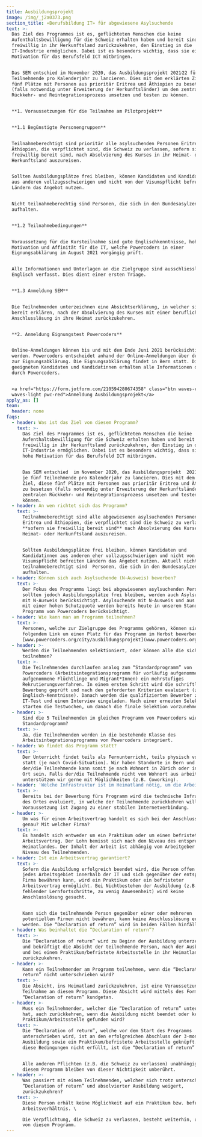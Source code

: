 ```yaml
---
title: Ausbildungsprojekt
image: /img/_j2a0373.png
section_title: «Berufsbildung IT» für abgewiesene Asylsuchende
text: >-
  Das Ziel des Programmes ist es, geflüchteten Menschen die keine
  Aufenthaltsbewilligung für die Schweiz erhalten haben und bereit sind
  freiwillig in ihr Herkunftsland zurückzukehren, den Einstieg in die
  IT-Industrie ermöglichen. Dabei ist es besonders wichtig, dass sie eine hohe
  Motivation für das Berufsfeld ICT mitbringen.


  Das SEM entschied im November 2020, das Ausbildungsprojekt 2021⁄22 für je fünf
  Teilnehmende pro Kalenderjahr zu lancieren. Dies mit dem erklärten Ziel, diese
  fünf Plätze mit Personen aus prioritär Eritrea und Äthiopien zu besetzen
  (falls notwendig unter Erweiterung der Herkunftsländer) um den zentralen
  Rückkehr- und Reintegrationsprozess umsetzen und testen zu können.


  **1. Voraussetzungen für die Teilnahme am Pilotprojekt**


  **1.1 Begünstigte Personengruppen**


  Teilnahmeberechtigt sind prioritär alle asylsuchenden Personen Eritrea und
  Äthiopien, die verpflichtet sind, die Schweiz zu verlassen, sofern sie
  freiwillig bereit sind, nach Absolvierung des Kurses in ihr Heimat- oder
  Herkunftsland auszureisen.


  Sollten Ausbildungsplätze frei bleiben, können Kandidaten und Kandidatinnen
  aus anderen vollzugsschwierigen und nicht von der Visumspflicht befreiten
  Ländern das Angebot nutzen.


  Nicht teilnahmeberechtig sind Personen, die sich in den Bundesasylzentren
  aufhalten.


  **1.2 Teilnahmebedingungen**


  Voraussetzung für die Kursteilnahme sind gute Englischkenntnisse, hohe
  Motivation und Affinität für die IT, welche Powercoders in einer
  Eignungsabklärung im August 2021 vorgängig prüft.


  Alle Informationen und Unterlagen an die Zielgruppe sind ausschliesslich in
  Englisch verfasst. Dies dient einer ersten Triage.


  **1.3 Anmeldung SEM**


  Die Teilnehmenden unterzeichnen eine Absichtserklärung, in welcher sie sich
  bereit erklären, nach der Absolvierung des Kurses mit einer beruflichen
  Anschlusslösung in ihre Heimat zurückzukehren.


  **2. Anmeldung Eignungstest Powercoders**


  Online-Anmeldungen können bis und mit dem Ende Juni 2021 berücksichtigt
  werden. Powercoders entscheidet anhand der Online-Anmeldungen über den Zugang
  zur Eignungsabklärung. Die Eignungsabklärung findet in Bern statt. Die
  geeigneten Kandidaten und Kandidatinnen erhalten alle Informationen direkt
  durch Powercoders.


  <a href="https://form.jotform.com/210594280674358" class="btn waves-effect
  waves-light pwc-red">Anmeldung Ausbildungsprojekt</a>
apply_as: []
team:
  header: none
faqs:
  - header: Was ist das Ziel von diesem Programm?
    text: >-
      Das Ziel des Programmes ist es, geflüchteten Menschen die keine
      Aufenthaltsbewilligung für die Schweiz erhalten haben und bereit sind
      freiwillig in ihr Herkunftsland zurückzukehren, den Einstieg in die
      IT-Industrie ermöglichen. Dabei ist es besonders wichtig, dass sie eine
      hohe Motivation für das Berufsfeld ICT mitbringen.  


      Das SEM entschied  im November 2020, das Ausbildungsprojekt  2021/22 für
      je fünf Teilnehmende pro Kalenderjahr zu lancieren. Dies mit dem erklärten
      Ziel, diese fünf Plätze mit Personen aus prioritär Eritrea und Äthiopien
      zu besetzen (falls notwendig unter Erweiterung der Herkunftsländer) um den
      zentralen Rückkehr- und Reintegrationsprozess umsetzen und testen zu
      können.
  - header: An wen richtet sich das Programm?
    text: >-
      Teilnahmeberechtigt sind alle abgewiesenen asylsuchenden Personen aus
      Eritrea und Äthiopien, die verpflichtet sind die Schweiz zu verlassen,
      **sofern sie freiwillig bereit sind** nach Absolvierung des Kurses in ihr
      Heimat- oder Herkunftsland auszureisen.


      Sollten Ausbildungsplätze frei bleiben, können Kandidaten und
      Kandidatinnen aus anderen eher vollzugsschwierigen und nicht von der
      Visumspflicht befreiten Ländern das Angebot nutzen. Aktuell nicht
      teilnahmeberechtigt sind  Personen, die sich in den Bundesasylzentren
      aufhalten.
  - header: Können sich auch Asylsuchende (N-Ausweis) bewerben?
    text: >-
      Der Fokus des Programms liegt bei abgewiesenen asylsuchenden Personen,
      sollten jedoch Ausbildungsplätze frei bleiben, werden auch Asylsuchende
      mit N-Ausweis berücksichtigt. Asylsuchende mit N-Ausweis und aus Ländern
      mit einer hohen Schutzquote werden bereits heute in unserem Standard
      Programm von Powercoders berücksichtigt.
  - header: Wie kann man am Programm teilnehmen?
    text: >-
      Personen, welche zur Zielgruppe des Programms gehören, können sich unter
      folgendem Link um einen Platz für das Programm im Herbst bewerben:
      [www.powercoders.org/city/ausbildungsprojekt](www.powercoders.org/city/ausbildungsprojekt)
  - header: >-
      Werden die Teilnehmenden selektioniert, oder können alle die sich bewerben
      teilnehmen?
    text: >-
      Die Teilnehmenden durchlaufen analog zum “Standardprogramm” von
      Powercoders (Arbeitsintegrationsprogramm für vorläufig aufgenommene und
      aufgenommene Flüchtlinge und Migrant*Innen) ein mehrstufiges
      Rekrutierungsverfahren. In einem ersten Schritt wird die schriftliche
      Bewerbung geprüft und nach den geforderten Kriterien evaluiert (z.B.
      Englisch-Kenntnisse). Danach werden die qualifizierten Bewerber zu einem
      IT-Test und einem Interview eingeladen. Nach einer erneuten Selektion
      starten die Testwochen, um danach die finale Selektion vorzunehmen.
  - header: >-
      Sind die 5 Teilnehmenden im gleichen Programm von Powercoders wie das
      Standardprogramm?
    text: >-
      Ja, die Teilnehmenden werden in die bestehende Klasse des
      Arbeitsintegrationsprogramms von Powercoders integriert.
  - header: Wo findet das Programm statt?
    text: >-
      Der Unterricht findet teils als Fernunterricht, teils physisch vor Ort
      statt (je nach Covid-Situation). Wir haben Standorte in Bern und Zürich,
      der/die Teilnehmende kann somit je nach Wohnort in Zürich oder in Bern vor
      Ort sein. Falls der/die Teilnehmende nicht vom Wohnort aus arbeiten kann,
      unterstützen wir gerne mit Möglichkeiten (z.B. Coworking).
  - header: 'Welche Infrastruktur ist im Heimatland nötig, um die Arbeit auszuführen?'
    text: >-
      Bereits bei der Bewerbung fürs Programm wird die technische Infrastruktur
      des Ortes evaluiert, in welche der Teilnehmende zurückkehren will.
      Voraussetzung ist Zugang zu einer stabilen Internetverbindung.
  - header: >-
      Um was für einen Arbeitsvertrag handelt es sich bei der Anschlusslösung
      genau? Mit welcher Firma?
    text: >-
      Es handelt sich entweder um ein Praktikum oder um einen befristeten
      Arbeitsvertrag. Der Lohn bemisst sich nach dem Niveau des entsprechenden
      Heimatlandes. Der Inhalt der Arbeit ist abhängig vom Arbeitgeber und vom
      Niveau des Teilnehmenden.
  - header: Ist ein Arbeitsvertrag garantiert?
    text: >-
      Sofern die Ausbildung erfolgreich beendet wird, die Person offen ist für
      jedes Arbeitsgebiet innerhalb der IT und sich gegenüber der entsprechenden
      Firma bewähren kann, wird ein Praktikum oder ein befristeter
      Arbeitsvertrag ermöglicht. Bei Nichtbestehen der Ausbildung (z.B. wegen
      fehlender Lernfortschritte, zu wenig Anwesenheit) wird keine
      Anschlusslösung gesucht.


      Kann sich die teilnehmende Person gegenüber einer oder mehreren
      potentiellen Firmen nicht bewähren, kann keine Anschlusslösung ermöglicht
      werden. Die “Declaration of return” wird in beiden Fällen hinfällig.
  - header: Was beinhaltet die “Declaration of return”?
    text: >-
      Die “Declaration of return” wird zu Beginn der Ausbildung unterzeichnet
      und bekräftigt die Absicht der teilnehmende Person, nach der Ausbildung
      und bei einem Praktikum/befristete Arbeitsstelle in ihr Heimatland
      zurückzukehren.
  - header: >-
      Kann ein Teilnehmender am Programm teilnehmen, wenn die “Declaration of
      return” nicht unterschrieben wird?
    text: >-
      Die Absicht, ins Heimatland zurückzukehren, ist eine Voraussetzung für die
      Teilnahme an diesem Programm. Diese Absicht wird mittels des Formulars
      “Declaration of return” kundgetan.
  - header: >-
      Muss ein Teilnehmender, welcher die “Declaration of return” unterschrieben
      hat, auch zurückkehren, wenn die Ausbildung nicht beendet oder kein
      Praktikum/Arbeitsstelle gefunden wird?
    text: >-
      Die “Declaration of return”, welche vor dem Start des Programms
      unterschrieben wird, ist an den erfolgreichen Abschluss der 3-monatigen
      Ausbildung sowie ein Praktikum/befristete Arbeitsstelle geknüpft. Sind
      diese Bedingungen nicht erfüllt, ist die “Declaration of return” nichtig. 


      Alle anderen Pflichten (z.B. die Schweiz zu verlassen) unabhängig von
      diesem Programm bleiben von dieser Nichtigkeit unberührt.
  - header: >-
      Was passiert mit einem Teilnehmenden, welcher sich trotz unterschriebener
      “Declaration of return” und absolvierter Ausbildung weigert,
      zurückzukehren?
    text: >-
      Diese Person erhält keine Möglichkeit auf ein Praktikum bzw. befristetes
      Arbeitsverhältnis. \

      Die Verpflichtung, die Schweiz zu verlassen, besteht weiterhin, unabhängig
      von diesem Programm.
---
```


